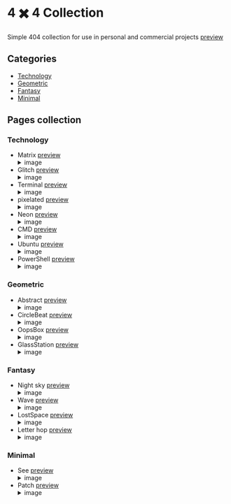 # 4 ✖️ 4 Collection
Simple 404 collection for use in personal and commercial projects
[preview](https://mjavadh.github.io/Collection-of-404-pages/)

## Categories

- [Technology](#technology)
- [Geometric](#geometric)
- [Fantasy](#fantasy)
- [Minimal](#minimal)

## Pages collection

### Technology 
- Matrix [preview](https://mjavadh.github.io/Collection-of-404-pages/Technology/Matrix/index.html)
      <details>
      <summary>image</summary>
      <img src="https://github.com/MjavadH/Collection-of-404-pages/blob/master/Technology/Matrix/Image.png">
      </details>
- Glitch [preview](https://mjavadh.github.io/Collection-of-404-pages/Technology/Glitch/index.html)
      <details>
      <summary>image</summary>
      <img src="https://github.com/MjavadH/Collection-of-404-pages/blob/master/Technology/Glitch/Image.png">
      </details>
- Terminal [preview](https://mjavadh.github.io/Collection-of-404-pages/Technology/Terminal/index.html)
      <details>
      <summary>image</summary>
      <img src="https://github.com/MjavadH/Collection-of-404-pages/blob/master/Technology/Terminal/Image.png">
      </details>
- pixelated [preview](https://mjavadh.github.io/Collection-of-404-pages/Technology/pixelated/index.html)
      <details>
      <summary>image</summary>
      <img src="https://github.com/MjavadH/Collection-of-404-pages/blob/master/Technology/pixelated/Image.png">
      </details>
- Neon [preview](https://mjavadh.github.io/Collection-of-404-pages/Technology/Neon/index.html)
      <details>
      <summary>image</summary>
      <img src="https://github.com/MjavadH/Collection-of-404-pages/blob/master/Technology/Neon/Image.png">
      </details>
- CMD [preview](https://mjavadh.github.io/Collection-of-404-pages/Technology/CMD/index.html)
      <details>
      <summary>image</summary>
      <img src="https://github.com/MjavadH/Collection-of-404-pages/blob/master/Technology/CMD/Image.png">
      </details>
- Ubuntu [preview](https://mjavadh.github.io/Collection-of-404-pages/Technology/Ubuntu/index.html)
      <details>
      <summary>image</summary>
      <img src="https://github.com/MjavadH/Collection-of-404-pages/blob/master/Technology/Ubuntu/Image.png">
      </details>
- PowerShell [preview](https://mjavadh.github.io/Collection-of-404-pages/Technology/PowerShell/index.html)
      <details>
      <summary>image</summary>
      <img src="https://github.com/MjavadH/Collection-of-404-pages/blob/master/Technology/PowerShell/Image.png">
      </details>
    
### Geometric
- Abstract [preview](https://mjavadh.github.io/Collection-of-404-pages/Geometric/Abstract/index.html)
      <details>
      <summary>image</summary>
      <img src="https://github.com/MjavadH/Collection-of-404-pages/blob/master/Geometric/Abstract/Image.png">
      </details>
- CircleBeat [preview](https://mjavadh.github.io/Collection-of-404-pages/Geometric/CircleBeat/index.html)
      <details>
      <summary>image</summary>
      <img src="https://github.com/MjavadH/Collection-of-404-pages/blob/master/Geometric/CircleBeat/Image.png">
      </details>
- OopsBox [preview](https://mjavadh.github.io/Collection-of-404-pages/Geometric/OopsBox/index.html)
      <details>
      <summary>image</summary>
      <img src="https://github.com/MjavadH/Collection-of-404-pages/blob/master/Geometric/OopsBox/Image.png">
      </details>
- GlassStation [preview](https://mjavadh.github.io/Collection-of-404-pages/Geometric/GlassStation/index.html)
      <details>
      <summary>image</summary>
      <img src="https://github.com/MjavadH/Collection-of-404-pages/blob/master/Geometric/GlassStation/Image.png">
      </details>

### Fantasy 
- Night sky [preview](https://mjavadh.github.io/Collection-of-404-pages/Fantasy/Night%20sky/index.html)
      <details>
      <summary>image</summary>
      <img src="https://github.com/MjavadH/Collection-of-404-pages/blob/master/Fantasy/Night%20sky/Image.png">
      </details>
- Wave [preview](https://mjavadh.github.io/Collection-of-404-pages/Fantasy/Wave/index.html)
      <details>
      <summary>image</summary>
      <img src="https://github.com/MjavadH/Collection-of-404-pages/blob/master/Fantasy/Wave/Image.png">
      </details>
- LostSpace [preview](https://mjavadh.github.io/Collection-of-404-pages/Fantasy/LostSpace/index.html)
      <details>
      <summary>image</summary>
      <img src="https://github.com/MjavadH/Collection-of-404-pages/blob/master/Fantasy/LostSpace/Image.png">
      </details>
- Letter hop [preview](https://mjavadh.github.io/Collection-of-404-pages/Fantasy/Letters%20hop/index.html)
      <details>
      <summary>image</summary>
      <img src="https://github.com/MjavadH/Collection-of-404-pages/blob/master/Fantasy/Letters%20hop/Image.png">
      </details>

### Minimal
- See [preview](https://mjavadh.github.io/Collection-of-404-pages/Minimal/See/index.html)
      <details>
      <summary>image</summary>
      <img src="https://github.com/MjavadH/Collection-of-404-pages/blob/master/Minimal/See/Image.png">
      </details>
- Patch [preview](https://mjavadh.github.io/Collection-of-404-pages/Minimal/Patch/index.html)
      <details>
      <summary>image</summary>
      <img src="https://github.com/MjavadH/Collection-of-404-pages/blob/master/Minimal/Patch/Image.png">
      </details>
